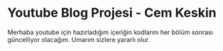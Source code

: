 # Youtube Blog Projesi - Cem Keskin

Merhaba youtube için hazırladığım içeriğin kodlarını her bölüm sonrası güncelliyor olacağım.
Umarım sizlere yararlı olur.
